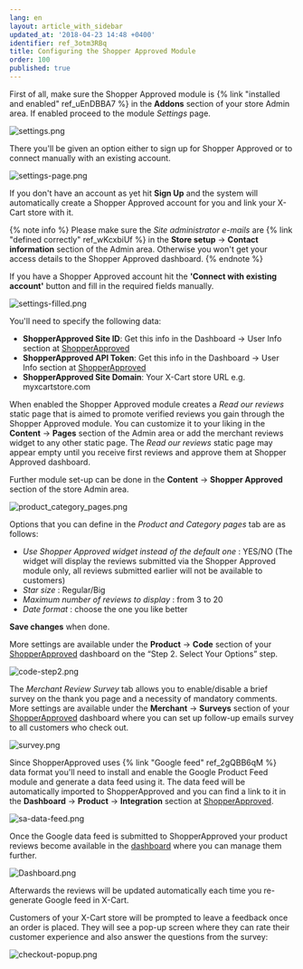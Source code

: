 ```yaml
---
lang: en
layout: article_with_sidebar
updated_at: '2018-04-23 14:48 +0400'
identifier: ref_3otm3RBq
title: Configuring the Shopper Approved Module
order: 100
published: true
---
```

First of all, make sure the Shopper Approved module is {% link "installed and enabled" ref_uEnDBBA7 %} in the **Addons** section of your store Admin area. If enabled proceed to the module _Settings_ page.

![settings.png]({{site.baseurl}}/attachments/ref_3otm3RBq/settings.png)

There you'll be given an option either to sign up for Shopper Approved or to connect manually with an existing account.
 
![settings-page.png]({{site.baseurl}}/attachments/ref_3otm3RBq/settings-page.png)

If you don't have an account as yet hit **Sign Up** and the system will automatically create a Shopper Approved account for you and link your X-Cart store with it. 

{% note info %}
Please make sure the _Site administrator e-mails_ are {% link "defined correctly" ref_wKcxbiUf %} in the **Store setup** -> **Contact information** section of the Admin area. Otherwise you won't get your access details to the Shopper Approved dashboard.
{% endnote %}

If you have a Shopper Approved account hit the **'Connect with existing account'** button and fill in the required fields manually.

![settings-filled.png]({{site.baseurl}}/attachments/ref_3otm3RBq/settings-filled.png)

You'll need to specify the following data:
* **ShopperApproved Site ID**: Get this info in the Dashboard -> User Info section at [ShopperApproved](https://www.shopperapproved.com/account/dashboard/userinfo/account-settings "Configuring the Shopper Approved Module") 
* **ShopperApproved API Token**: Get this info in the Dashboard -> User Info section at [ShopperApproved](https://www.shopperapproved.com/account/dashboard/userinfo/account-settings "Configuring the Shopper Approved Module") 
* **ShopperApproved Site Domain**: Your X-Cart store URL e.g. myxcartstore.com

When enabled the Shopper Approved module creates a _Read our reviews_ static page that is aimed to promote verified reviews you gain through the Shopper Approved module. You can customize it to your liking in the **Content** -> **Pages** section of the Admin area or add the merchant reviews widget to any other static page. The _Read our reviews_ static page may appear empty until you receive first reviews and approve them at Shopper Approved dashboard.

Further module set-up can be done in the **Content** -> **Shopper Approved** section of the store Admin area.

![product_category_pages.png]({{site.baseurl}}/attachments/ref_3otm3RBq/product_category_pages.png)

Options that you can define in the _Product and Category pages_ tab are as follows:
* _Use Shopper Approved widget instead of the default one_ : YES/NO (The widget will display the reviews submitted via the Shopper Approved module only, all reviews submitted earlier will not be available to customers)
* _Star size_ : Regular/Big
* _Maximum number of reviews to display_ : from 3 to 20
* _Date format_ : choose the one you like better 

**Save changes** when done. 

More settings are available under the **Product** -> **Code** section of your [ShopperApproved](https://www.shopperapproved.com/account/product/page-code "Configuring the Shopper Approved Module") dashboard on the “Step 2. Select Your Options” step.

![code-step2.png]({{site.baseurl}}/attachments/ref_3otm3RBq/code-step2.png)


The _Merchant Review Survey_ tab allows you to enable/disable a brief survey on the thank you page and a necessity of mandatory comments. More settings are available under the **Merchant** -> **Surveys** section of your [ShopperApproved](https://www.shopperapproved.com/account/merchant/surveys/options "Configuring the Shopper Approved Module") dashboard where you can set up follow-up emails survey to all customers who check out.

![survey.png]({{site.baseurl}}/attachments/ref_3otm3RBq/survey.png)


Since ShopperApproved uses {% link "Google feed" ref_2gQBB6qM %} data format you'll need to install and enable the Google Product Feed module and generate a data feed using it. The data feed will be automatically imported to ShopperApproved and you can find a link to it in the **Dashboard** -> **Product** -> **Integration** section at [ShopperApproved](https://www.shopperapproved.com/account/product/integration "Configuring the Shopper Approved Module"). 

![sa-data-feed.png]({{site.baseurl}}/attachments/ref_3otm3RBq/sa-data-feed.png)

Once the Google data feed is submitted to ShopperApproved your product reviews become available in the [dashboard](https://www.shopperapproved.com/account/dashboard "Configuring the Shopper Approved Module") where you can manage them further.

![Dashboard.png]({{site.baseurl}}/attachments/ref_3otm3RBq/Dashboard.png)

Afterwards the reviews will be updated automatically each time you re-generate Google feed in X-Cart.

Customers of your X-Cart store will be prompted to leave a feedback once an order is placed. They will see a pop-up screen where they can rate their customer experience and also answer the questions from the survey:

![checkout-popup.png]({{site.baseurl}}/attachments/ref_3otm3RBq/checkout-popup.png)

